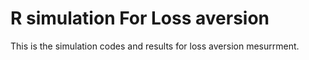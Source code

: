 # R simulation For Loss aversion

This is the simulation codes and results for loss aversion mesurrment.  
